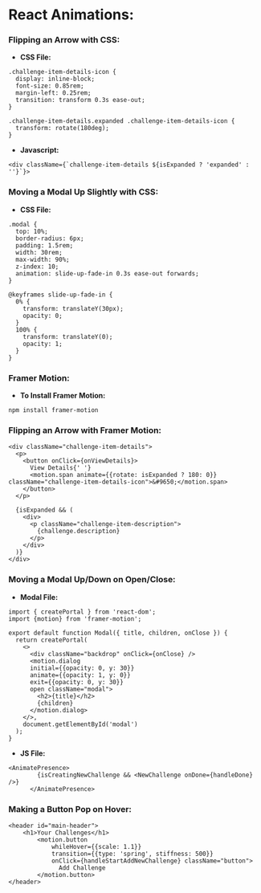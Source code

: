 # React Animations:

### Flipping an Arrow with CSS:
* **CSS File:**
```
.challenge-item-details-icon {
  display: inline-block;
  font-size: 0.85rem;
  margin-left: 0.25rem;
  transition: transform 0.3s ease-out;
}

.challenge-item-details.expanded .challenge-item-details-icon {
  transform: rotate(180deg);
}
```
* **Javascript:**
```
<div className={`challenge-item-details ${isExpanded ? 'expanded' : ''}`}>
```

### Moving a Modal Up Slightly with CSS:
* **CSS File:**
```
.modal {
  top: 10%;
  border-radius: 6px;
  padding: 1.5rem;
  width: 30rem;
  max-width: 90%;
  z-index: 10;
  animation: slide-up-fade-in 0.3s ease-out forwards;
}

@keyframes slide-up-fade-in {
  0% {
    transform: translateY(30px);
    opacity: 0;
  }
  100% {
    transform: translateY(0);
    opacity: 1;
  }
}
```

### Framer Motion:

* **To Install Framer Motion:**
```
npm install framer-motion
```

### **Flipping an Arrow with Framer Motion:**
```
<div className="challenge-item-details">
  <p>
    <button onClick={onViewDetails}>
      View Details{' '}
      <motion.span animate={{rotate: isExpanded ? 180: 0}} className="challenge-item-details-icon">&#9650;</motion.span>
    </button>
  </p>

  {isExpanded && (
    <div>
      <p className="challenge-item-description">
        {challenge.description}
      </p>
    </div>
  )}
</div>
```

### Moving a Modal Up/Down on Open/Close:
* **Modal File:**
```
import { createPortal } from 'react-dom';
import {motion} from 'framer-motion';

export default function Modal({ title, children, onClose }) {
  return createPortal(
    <>
      <div className="backdrop" onClick={onClose} />
      <motion.dialog 
      initial={{opacity: 0, y: 30}}
      animate={{opacity: 1, y: 0}}
      exit={{opacity: 0, y: 30}}
      open className="modal">
        <h2>{title}</h2>
        {children}
      </motion.dialog>
    </>,
    document.getElementById('modal')
  );
}
```
* **JS File:**
```
<AnimatePresence>
        {isCreatingNewChallenge && <NewChallenge onDone={handleDone} />}
      </AnimatePresence>
```

### Making a Button Pop on Hover:
```
<header id="main-header">
    <h1>Your Challenges</h1>
        <motion.button 
            whileHover={{scale: 1.1}}
            transition={{type: 'spring', stiffness: 500}}
            onClick={handleStartAddNewChallenge} className="button">
              Add Challenge
        </motion.button>
</header>
```